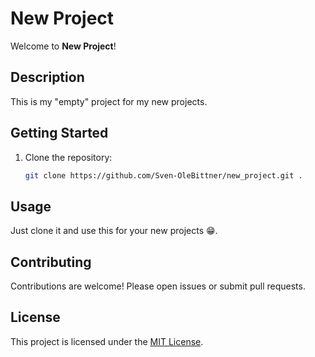 # New Project

Welcome to **New Project**!

## Description

This is my "empty" project for my new projects.

## Getting Started

1. Clone the repository:
    ```bash
    git clone https://github.com/Sven-OleBittner/new_project.git .
    ```

## Usage

Just clone it and use this for your new projects 😁.

## Contributing

Contributions are welcome! Please open issues or submit pull requests.

## License

This project is licensed under the [MIT License](LICENSE).
